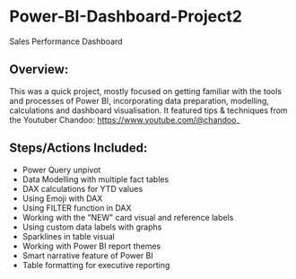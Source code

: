 # Power-BI-Dashboard-Project2
Sales Performance Dashboard

## Overview:
This was a quick project, mostly focused on getting familiar with the tools and processes of Power BI, incorporating data preparation, modelling, calculations and dashboard visualisation. It featured tips & techniques from the Youtuber Chandoo: https://www.youtube.com/@chandoo_

## Steps/Actions Included:
- Power Query unpivot
- Data Modelling with multiple fact tables
- DAX calculations for YTD values
- Using Emoji with DAX
- Using FILTER function in DAX
- Working with the "NEW" card visual and reference labels
- Using custom data labels with graphs
- Sparklines in table visual
- Working with Power BI report themes
- Smart narrative feature of Power BI
- Table formatting for executive reporting
